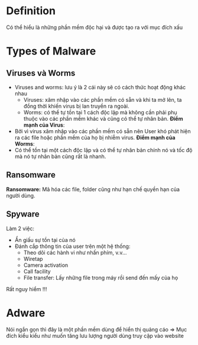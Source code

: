 # Definition
Có thể hiểu là những phần mềm độc hại và được tạo ra với mục đích xấu 
# Types of Malware
## Viruses và Worms
- Viruses and worms: lưu ý là 2 cái này sẽ có cách thức hoạt động khác nhau
	- Viruses: xâm nhập vào các phần mềm có sẵn và khi ta mở lên, ta đồng thời khiến virus bị lan truyền ra ngoài. 
	- Worms: có thể tự tồn tại 1 cách độc lập mà  không cần phải phụ thuộc vào các phần mềm khác và cũng có thể tự nhân bản. 
**Điểm mạnh của Virus**: 
- Bởi vì virus xâm nhập vào các phần mềm có sẵn nên User khó phát hiện ra các file hoặc phần mềm của họ bị nhiễm virus. 
**Điểm mạnh của Worms**: 
- Có thể tồn tại một cách độc lập và có thể tự nhân bản chính nó và tốc độ mà nó tự nhân bản cũng rất là nhanh. 
## Ransomware
**Ransomware:** Mã hóa các file, folder cũng như hạn chế quyền hạn của người dùng. 

## Spyware
Làm 2 việc:
- Ẩn giấu sự tồn tại của nó
- Đánh cắp thông tin của user trên một hệ thống:
	- Theo dõi các hành vi như nhấn phím, v.v... 
	- Wiretap
	- Camera activation
	- Call facility
	- File transfer: Lấy những file trong máy rồi send đến mấy của họ 

Rất nguy hiểm !!!

# Adware
Nói ngắn gọn thì đây là một phần mềm dùng để hiển thị quảng cáo 
=> Mục đích kiểu kiểu như muốn tăng lưu lượng người dùng truy cập vào website 